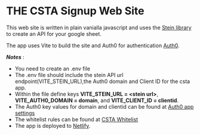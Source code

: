 # THE CSTA Signup Web Site

This web site is written in plain vanialla javascript and uses
the [Stein library](https://steinhq.com/) to create an API
for your google sheet.

The app uses Vite to build the site and Auth0 for authentication [Auth0](https://manage.auth0.com/dashboard/us/movieapi/).

**_Notes_** :

-   You need to create an .env file
-   The .env file should include the stein API url endpoint(VITE_STEIN_URL),the Auth0 domain and Client ID for the csta app.
-   Within the file define keys **VITE_STEIN_URL = \<stein url\>**, **VITE_AUTH0_DOMAIN = domain**, and **VITE_CLIENT_ID = clientid**.
-   The Auth0 key values for domain and clientid can be found at [Auth0 app settings](https://manage.auth0.com/dashboard/us/movieapi/applications/m0LSndkFTL2ZsUp4mD3zXlIldpP9qa1K/settings)
-   The whitelist rules can be found at [CSTA Whitelist](https://manage.auth0.com/dashboard/us/movieapi/rules/rul_aZk5fO8kfjrbvKPY)
-   The app is deployed to [Netlify](https://app.netlify.com/teams/akillian90/overview).
